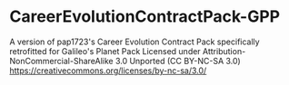 # CareerEvolutionContractPack-GPP
A version of pap1723's Career Evolution Contract Pack specifically retrofitted for Galileo's Planet Pack
Licensed under Attribution-NonCommercial-ShareAlike 3.0 Unported (CC BY-NC-SA 3.0)
https://creativecommons.org/licenses/by-nc-sa/3.0/
